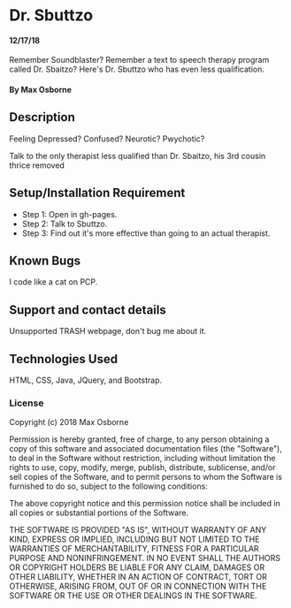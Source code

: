 # Dr. Sbuttzo

#### 12/17/18
Remember Soundblaster? Remember a text to speech therapy program called Dr. Sbaitzo? Here's Dr. Sbuttzo who has even less qualification.

#### By Max Osborne

## Description

 Feeling Depressed? Confused? Neurotic? Pwychotic?

 Talk to the only therapist less qualified than Dr. Sbaitzo, his 3rd cousin thrice removed

## Setup/Installation Requirement

* Step 1: Open in gh-pages.
* Step 2: Talk to Sbuttzo.
* Step 3: Find out it's more effective than going to an actual therapist.

## Known Bugs

I code like a cat on PCP.

## Support and contact details

Unsupported TRASH webpage, don't bug me about it.

## Technologies Used

HTML, CSS, Java, JQuery, and Bootstrap.

### License

Copyright (c) 2018 Max Osborne

Permission is hereby granted, free of charge, to any person obtaining a copy
of this software and associated documentation files (the "Software"), to deal
in the Software without restriction, including without limitation the rights
to use, copy, modify, merge, publish, distribute, sublicense, and/or sell
copies of the Software, and to permit persons to whom the Software is
furnished to do so, subject to the following conditions:

The above copyright notice and this permission notice shall be included in all
copies or substantial portions of the Software.

THE SOFTWARE IS PROVIDED "AS IS", WITHOUT WARRANTY OF ANY KIND, EXPRESS OR
IMPLIED, INCLUDING BUT NOT LIMITED TO THE WARRANTIES OF MERCHANTABILITY,
FITNESS FOR A PARTICULAR PURPOSE AND NONINFRINGEMENT. IN NO EVENT SHALL THE
AUTHORS OR COPYRIGHT HOLDERS BE LIABLE FOR ANY CLAIM, DAMAGES OR OTHER
LIABILITY, WHETHER IN AN ACTION OF CONTRACT, TORT OR OTHERWISE, ARISING FROM,
OUT OF OR IN CONNECTION WITH THE SOFTWARE OR THE USE OR OTHER DEALINGS IN THE
SOFTWARE.
